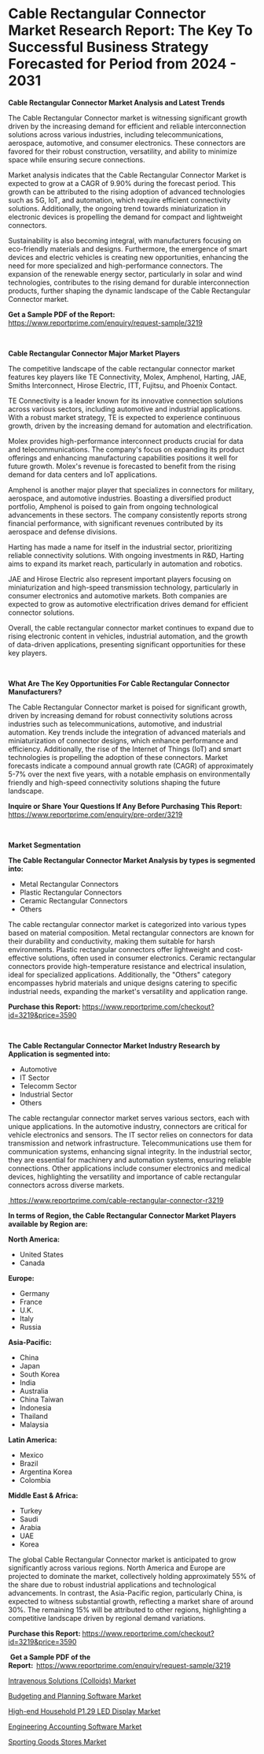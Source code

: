 <p><h1>Cable Rectangular Connector Market Research Report: The Key To Successful Business Strategy Forecasted for Period from 2024 - 2031</h1></p><p><strong>Cable Rectangular Connector Market Analysis and Latest Trends</strong></p>
<p><p>The Cable Rectangular Connector market is witnessing significant growth driven by the increasing demand for efficient and reliable interconnection solutions across various industries, including telecommunications, aerospace, automotive, and consumer electronics. These connectors are favored for their robust construction, versatility, and ability to minimize space while ensuring secure connections.</p><p>Market analysis indicates that the Cable Rectangular Connector Market is expected to grow at a CAGR of 9.90% during the forecast period. This growth can be attributed to the rising adoption of advanced technologies such as 5G, IoT, and automation, which require efficient connectivity solutions. Additionally, the ongoing trend towards miniaturization in electronic devices is propelling the demand for compact and lightweight connectors.</p><p>Sustainability is also becoming integral, with manufacturers focusing on eco-friendly materials and designs. Furthermore, the emergence of smart devices and electric vehicles is creating new opportunities, enhancing the need for more specialized and high-performance connectors. The expansion of the renewable energy sector, particularly in solar and wind technologies, contributes to the rising demand for durable interconnection products, further shaping the dynamic landscape of the Cable Rectangular Connector market.</p></p>
<p><strong>Get a Sample PDF of the Report:&nbsp;</strong> <a href="https://www.reportprime.com/enquiry/request-sample/3219">https://www.reportprime.com/enquiry/request-sample/3219</a></p>
<p>&nbsp;</p>
<p><strong>Cable Rectangular Connector Major Market Players</strong></p>
<p><p>The competitive landscape of the cable rectangular connector market features key players like TE Connectivity, Molex, Amphenol, Harting, JAE, Smiths Interconnect, Hirose Electric, ITT, Fujitsu, and Phoenix Contact. </p><p>TE Connectivity is a leader known for its innovative connection solutions across various sectors, including automotive and industrial applications. With a robust market strategy, TE is expected to experience continuous growth, driven by the increasing demand for automation and electrification.</p><p>Molex provides high-performance interconnect products crucial for data and telecommunications. The company's focus on expanding its product offerings and enhancing manufacturing capabilities positions it well for future growth. Molex's revenue is forecasted to benefit from the rising demand for data centers and IoT applications.</p><p>Amphenol is another major player that specializes in connectors for military, aerospace, and automotive industries. Boasting a diversified product portfolio, Amphenol is poised to gain from ongoing technological advancements in these sectors. The company consistently reports strong financial performance, with significant revenues contributed by its aerospace and defense divisions.</p><p>Harting has made a name for itself in the industrial sector, prioritizing reliable connectivity solutions. With ongoing investments in R&D, Harting aims to expand its market reach, particularly in automation and robotics.</p><p>JAE and Hirose Electric also represent important players focusing on miniaturization and high-speed transmission technology, particularly in consumer electronics and automotive markets. Both companies are expected to grow as automotive electrification drives demand for efficient connector solutions.</p><p>Overall, the cable rectangular connector market continues to expand due to rising electronic content in vehicles, industrial automation, and the growth of data-driven applications, presenting significant opportunities for these key players.</p></p>
<p>&nbsp;</p>
<p><strong>What Are The Key Opportunities For Cable Rectangular Connector Manufacturers?</strong></p>
<p><p>The Cable Rectangular Connector market is poised for significant growth, driven by increasing demand for robust connectivity solutions across industries such as telecommunications, automotive, and industrial automation. Key trends include the integration of advanced materials and miniaturization of connector designs, which enhance performance and efficiency. Additionally, the rise of the Internet of Things (IoT) and smart technologies is propelling the adoption of these connectors. Market forecasts indicate a compound annual growth rate (CAGR) of approximately 5-7% over the next five years, with a notable emphasis on environmentally friendly and high-speed connectivity solutions shaping the future landscape.</p></p>
<p><strong>Inquire or Share Your Questions If Any Before Purchasing This Report:</strong> <a href="https://www.reportprime.com/enquiry/pre-order/3219">https://www.reportprime.com/enquiry/pre-order/3219</a></p>
<p>&nbsp;</p>
<p><strong>Market Segmentation</strong></p>
<p><strong>The Cable Rectangular Connector Market Analysis by types is segmented into:</strong></p>
<p><ul><li>Metal Rectangular Connectors</li><li>Plastic Rectangular Connectors</li><li>Ceramic Rectangular Connectors</li><li>Others</li></ul></p>
<p><p>The cable rectangular connector market is categorized into various types based on material composition. Metal rectangular connectors are known for their durability and conductivity, making them suitable for harsh environments. Plastic rectangular connectors offer lightweight and cost-effective solutions, often used in consumer electronics. Ceramic rectangular connectors provide high-temperature resistance and electrical insulation, ideal for specialized applications. Additionally, the "Others" category encompasses hybrid materials and unique designs catering to specific industrial needs, expanding the market's versatility and application range.</p></p>
<p><strong>Purchase this Report:&nbsp;</strong><a href="https://www.reportprime.com/checkout?id=3219&price=3590">https://www.reportprime.com/checkout?id=3219&price=3590</a></p>
<p>&nbsp;</p>
<p><strong>The Cable Rectangular Connector Market Industry Research by Application is segmented into:</strong></p>
<p><ul><li>Automotive</li><li>IT Sector</li><li>Telecomm Sector</li><li>Industrial Sector</li><li>Others</li></ul></p>
<p><p>The cable rectangular connector market serves various sectors, each with unique applications. In the automotive industry, connectors are critical for vehicle electronics and sensors. The IT sector relies on connectors for data transmission and network infrastructure. Telecommunications use them for communication systems, enhancing signal integrity. In the industrial sector, they are essential for machinery and automation systems, ensuring reliable connections. Other applications include consumer electronics and medical devices, highlighting the versatility and importance of cable rectangular connectors across diverse markets.</p></p>
<p><a href="https://www.reportprime.com/cable-rectangular-connector-r3219">&nbsp;https://www.reportprime.com/cable-rectangular-connector-r3219</a></p>
<p><strong>In terms of Region, the Cable Rectangular Connector Market Players available by Region are:</strong></p>
<p>
    <p> <strong> North America: </strong>
        <ul>
            <li>United States</li>
            <li>Canada</li>
        </ul>
        </p> 
    <p> <strong> Europe: </strong>
        <ul>
            <li>Germany</li>
            <li>France</li>
            <li>U.K.</li>
            <li>Italy</li>
            <li>Russia</li>
        </ul>
        </p> 
    <p> <strong> Asia-Pacific: </strong>
        <ul>
            <li>China</li>
            <li>Japan</li>
            <li>South Korea</li>
            <li>India</li>
            <li>Australia</li>
            <li>China Taiwan</li>
            <li>Indonesia</li>
            <li>Thailand</li>
            <li>Malaysia</li>
        </ul>
        </p> 
    <p> <strong> Latin America: </strong>
        <ul>
            <li>Mexico</li>
            <li>Brazil</li>
            <li>Argentina Korea</li>
            <li>Colombia</li>
        </ul>
        </p> 
    <p> <strong> Middle East & Africa: </strong>
        <ul>
            <li>Turkey</li>
            <li>Saudi</li>
            <li>Arabia</li>
            <li>UAE</li>
            <li>Korea</li>
        </ul>
    </p>
    </p>
<p><p>The global Cable Rectangular Connector market is anticipated to grow significantly across various regions. North America and Europe are projected to dominate the market, collectively holding approximately 55% of the share due to robust industrial applications and technological advancements. In contrast, the Asia-Pacific region, particularly China, is expected to witness substantial growth, reflecting a market share of around 30%. The remaining 15% will be attributed to other regions, highlighting a competitive landscape driven by regional demand variations.</p></p>
<p><strong>Purchase this Report: </strong><a href="https://www.reportprime.com/checkout?id=3219&price=3590">https://www.reportprime.com/checkout?id=3219&price=3590</a></p>
<p>&nbsp;<strong>Get a Sample PDF of the Report:&nbsp;&nbsp;</strong><a href="https://www.reportprime.com/enquiry/request-sample/3219">https://www.reportprime.com/enquiry/request-sample/3219</a></p>
<p><strong></strong></p>
<p><p><a href="https://issuu.com/reportprime-2/docs/intravenous-solutions-colloids-mark_e5574fb494cb2c">Intravenous Solutions (Colloids) Market</a></p><p><a href="https://www.linkedin.com/pulse/global-budgeting-planning-software-market-sector-types-applications-wrrke?trackingId=7AZLBPGPS8uMwqf5v0sWLQ%3D%3D">Budgeting and Planning Software Market</a></p><p><a href="https://issuu.com/reportprime-2/docs/high-end-household-p129-led-display_73fab6105ad3de">High-end Household P1.29 LED Display Market</a></p><p><a href="https://www.linkedin.com/pulse/insights-engineering-accounting-software-industry-market-1hqoe?trackingId=tl%2Bs7QxrSf2FBC2qmAWQ8g%3D%3D">Engineering Accounting Software Market</a></p><p><a href="https://www.linkedin.com/pulse/global-sporting-goods-stores-market-trends-innovations-forward-looking-fsf5c?trackingId=Tu5VisNBSseC93spqoAkBg%3D%3D">Sporting Goods Stores Market</a></p></p>